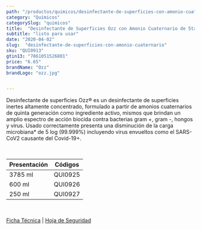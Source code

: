 ```yaml
---
path: "/productos/quimicos/desinfectante-de-superficies-con-amonio-cuaternario"
category: "Químicos"
categorySlug: "quimicos"
title:  "Desinfectante de Superficies Ozz con Amonio Cuaternario de 5ta Generación"
subtitle: "listo para usar"
date: "2020-04-02"
slug:  "desinfectante-de-superficies-con-amonio-cuaternario"
sku: "QUI0913"
gtin13: "7861051526801"
price: "6.65"
brandName: "Ozz"
brandLogo: "ozz.jpg"


---
```

Desinfectante de superficies Ozz® es un desinfectante de superficies inertes altamente concentrado, formulado a partir de amonios cuaternarios de quinta generación como ingrediente activo, mismos que brindan un amplio espectro de acción biocida contra bacterias gram +, gram -, hongos y virus. Usado correctamente presenta una disminución de la carga microbiana* de 5 log (99.999%) incluyendo virus envueltos como el SARS-CoV2 causante del Covid-19+.


<br>
<table class="min-w-full md:min-w-0 divide-y-0 divide-gray-200">
          <thead class=" bg-white">
            <tr>
              <th scope="col" class="px-6 text-center text-xs font-semibold text-blue-500 uppercase tracking-wider">
                Presentación
              </th>
              <th scope="col" class="px-6 py-3 text-center text-xs font-semibold  text-blue-500 uppercase tracking-wider">
                Códigos
              </th>
            </tr>
          </thead>
          <tbody>
            <tr class="bg-gray-500">
              <td class="px-6 py-4 whitespace-nowrap text-sm text-gray-700 text-center">
              3785 ml
              </td>
              <td class="px-6 py-4 whitespace-nowrap text-sm text-gray-700 text-center">
              QUI0925
              </td>
            </tr> 
            <tr class="bg-gray-300">
              <td class="px-6 py-4 whitespace-nowrap text-sm text-gray-700 text-center">
              600 ml
              </td>
              <td class="px-6 py-4 whitespace-nowrap text-sm text-gray-700 text-center">
              QUI0926
              </td>
            </tr> 
            <tr class="bg-gray-500">
              <td class="px-6 py-4 whitespace-nowrap text-sm text-gray-700 text-center">
              250 ml
              </td>
              <td class="px-6 py-4 whitespace-nowrap text-sm text-gray-700 text-center">
              QUI0927
              </td>
            </tr> 
          </tbody>
        </table>
        <br>

 <a href="../../../files/FT-desinfectante-de-superficies-con-amonio-cuaternario.pdf" target="_blank" rel="noopener">Ficha Técnica</a> | 
 <a href="../../../files/MSDS-desinfectante-de-superficies-con-amonio-cuaternario.pdf" target="_blank" rel="noopener">Hoja de Seguridad</a>



        

